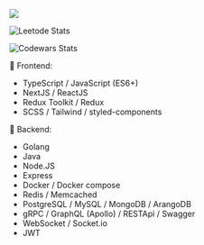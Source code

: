 ![](https://github.com/halfrost/halfrost/blob/master/icons/header_.png)

![Leetode Stats](https://leetcard.jacoblin.cool/armanokka)

![Codewars Stats](https://www.codewars.com/users/armanokka/badges/large)

🌝  Frontend:
- TypeScript / JavaScript (ES6+)
- NextJS / ReactJS
- Redux Toolkit / Redux  
- SCSS / Tailwind / styled-components

🌚  Backend:
- Golang
- Java
- Node.JS
- Express
- Docker / Docker compose
- Redis / Memcached
- PostgreSQL / MySQL / MongoDB / ArangoDB
- gRPC / GraphQL (Apollo) / RESTApi / Swagger
- WebSocket / Socket.io
- JWT
